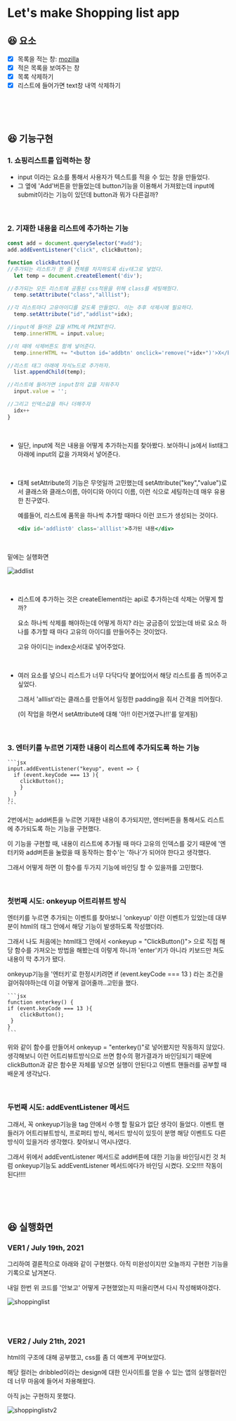 # Let's make Shopping list app

## 😆 요소

- [X] 목록을 적는 창: [mozilla](https://developer.mozilla.org/ko/docs/Web/HTML/Element/Input)
- [X] 적은 목록을 보여주는 창
- [X] 목록 삭제하기
- [X] 리스트에 들어가면 text창 내역 삭제하기

<br/>
<br/>
<br/>

## 😆 기능구현

### 1. 쇼핑리스트를 입력하는 창

- input 이라는 요소를 통해서 사용자가 텍스트를 적을 수 있는 창을 만들었다.
- 그 옆에 'Add'버튼을 만들었는데 button기능을 이용해서 가져왔는데 input에 submit이라는 기능이 있던데 button과 뭐가 다른걸까?

<br/>

### 2. 기재한 내용을 리스트에 추가하는 기능

```jsx
const add = document.querySelector("#add");
add.addEventListener("click", clickButton);

function clickButton(){
//추가되는 리스트가 한 줄 전체를 차지하도록 div태그로 넣었다.
  let temp = document.createElement('div');

//추가되는 모든 리스트에 공통된 css적용을 위해 class를 세팅해줬다.
  temp.setAttribute("class","alllist");

//각 리스트마다 고유아이디를 갖도록 만들었다. 이는 추후 삭제시에 필요하다.
  temp.setAttribute("id","addlist"+idx);

//input에 들어온 값을 HTML에 PRINT한다.
  temp.innerHTML = input.value;

//이 때에 삭제버튼도 함께 넣어준다.
  temp.innerHTML += "<button id='addbtn' onclick='remove("+idx+")'>X</button>";

//리스트 태그 아래에 자식노드로 추가하자.
  list.appendChild(temp);

//리스트에 들어가면 input창의 값을 지워주자
  input.value = '';

//그리고 인덱스값을 하나 더해주자
  idx++
}
```

<br/>

- 일단, input에 적은 내용을 어떻게 추가하는지를 찾아봤다.
보아하니 js에서 list태그 아래에 input의 값을 가져와서 넣어준다.
    
<br/>

- 대체 setAttribute의 기능은 무엇일까 고민했는데 setAttribute("key","value")로서 클래스와 클래스이름, 아이디와 아이디 이름, 이런 식으로 세팅하는데 매우 유용한 친구였다.

    예를들어, 리스트에 품목을 하나씩 추가할 때마다 이런 코드가 생성되는 것이다.

    ```jsx
    <div id='addlist0' class='alllist'>추가된 내용</div>
    ```

<br/>

   밑에는 실행화면

   ![addlist](/img/addlist.PNG)

<br/>

- 리스트에 추가하는 것은 createElement라는 api로 추가하는데 삭제는 어떻게 할까?

   요소 하나씩 삭제를 해야하는데 어떻게 하지? 라는 궁금증이 있었는데 바로 요소 하나를 추가할 때 마다 고유의 아이디를 만들어주는 것이었다.

   고유 아이디는 index순서대로 넣어주었다.

<br/>

 - 여러 요소를 넣으니 리스트가 너무 다닥다닥 붙어있어서 해당 리스트를 좀 띄어주고 싶었다.

   그래서 'alllist'라는 클래스를 만들어서 일정한 padding을 줘서 간격을 띄어줬다.

   (이 작업을 하면서 setAttribute에 대해 '아!! 이런거였구나!!'를 알게됨)
        
   <br/>
        

### 3. 엔터키를 누르면 기재한 내용이 리스트에 추가되도록 하는 기능

    ```jsx
    input.addEventListener("keyup", event => {
      if (event.keyCode === 13 ){
        clickButton();
        }
      }
    );
    ```

2번에서는 add버튼을 누르면 기재한 내용이 추가되지만, 엔터버튼을 통해서도 리스트에 추가되도록 하는 기능을 구현했다.

이 기능을 구현할 때, 내용이 리스트에 추가될 때 마다 고유의 인덱스를 갖기 때문에 '엔터키와 add버튼을 눌렀을 때 동작하는 함수'는 '하나'가 되어야 한다고 생각했다.

그래서 어떻게 하면 이 함수를 두가지 기능에 바인딩 할 수 있을까를 고민했다.
    
<br/>

### 첫번째 시도: onkeyup 어트리뷰트 방식

엔터키를 누르면 추가되는 이벤트를 찾아보니 'onkeyup' 이란 이벤트가 있었는데 대부분이 html의 태그 안에서 해당 기능이 발생하도록 작성했더라.


그래서 나도 처음에는 html태그 안에서 <onkeyup = "ClickButton()"> 으로 직접 해당 함수를 가져오는 방법을 해봤는데 이렇게 하니까 'enter'키가 아니라 키보드만 쳐도 내용이 막 추가가 됐다.

onkeyup기능을 '엔터키'로 한정시키려면 if (event.keyCode === 13 ) 라는 조건을 걸어줘야하는데 이걸 어떻게 걸어줄까..고민을 했다.

    ```jsx
    function enterkey() { 
    if (event.keyCode === 13 ){
        clickButton();
     }
    }
    ```

위와 같이 함수를 만들어서 onkeyup = "enterkey()"로 넣어봤지만 작동하지 않았다. 생각해보니 이런 어트리뷰트방식으로 쓰면 함수의 평가결과가 바인딩되기 때문에 clickButton과 같은 함수문 자체를 넣으면 실행이 안된다고 이벤트 핸들러를 공부할 때 배운게 생각났다.

 <br/>
    
### 두번째 시도: addEventListener 메서드

그래서, 꼭 onkeyup기능을 tag 안에서 수행 할 필요가 없단 생각이 들었다. 이벤트 핸들러가 어트리뷰트방식, 프로퍼티 방식, 메서드 방식이 있듯이 분명 해당 이벤트도 다른 방식이 있을거라 생각했다. 찾아보니 역시나였다.


그래서 위에서 addEventListener 메서드로 add버튼에 대한 기능을 바인딩시킨 것 처럼 onkeyup기능도 addEventListener 메서드에다가 바인딩 시켰다. 오오!!!! 작동이 된다!!!!

   <br/>
   <br/>
<br/>
   
## 😆 실행화면

### VER1 / July 19th, 2021


그리하여 결론적으로 아래와 같이 구현했다. 아직 미완성이지만 오늘까지 구현한 기능을 기록으로 남겨본다.

내일 한번 위 코드를 '안보고' 어떻게 구현했었는지 떠올리면서 다시 작성해봐야겠다.

![shoppinglist](/img/shoppinglistv1.gif)


<br/>
<br/>


### VER2 / July 21th, 2021

html의 구조에 대해 공부했고, css를 좀 더 예쁘게 꾸며보았다.

해당 컬러는 dribbled이라는 design에 대한 인사이트를 얻을 수 있는 앱의 실행컬러인데 너무 마음에 들어서 차용해왔다.

아직 js는 구현하지 못했다.

![shoppinglistv2](/img/shoppinglistv2.gif)
